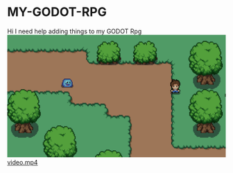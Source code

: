 # MY-GODOT-RPG
Hi I need help adding things to my GODOT Rpg
![Screenshot](screenshot.png)
[video.mp4](Video.mp4)

